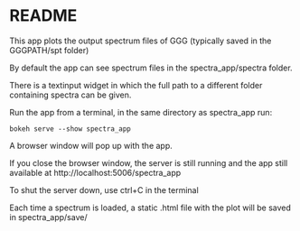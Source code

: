 # README #

This app plots the output spectrum files of GGG (typically saved in the GGGPATH/spt folder)

By default the app can see spectrum files in the spectra_app/spectra folder.

There is a textinput widget in which the full path to a different folder containing spectra can be given.

Run the app from a terminal, in the same directory as spectra_app run:

	bokeh serve --show spectra_app

A browser window will pop up with the app.

If you close the browser window, the server is still running and the app still available at http://localhost:5006/spectra_app

To shut the server down, use ctrl+C in the terminal

Each time a spectrum is loaded, a static .html file with the plot will be saved in spectra_app/save/
